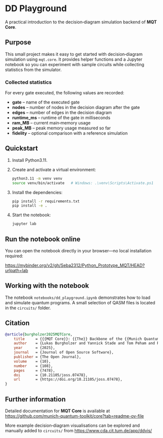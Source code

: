 # DD Playground

A practical introduction to the decision‑diagram simulation backend of **MQT Core**.

## Purpose

This small project makes it easy to get started with decision‑diagram simulation using `mqt.core`. It provides helper functions and a Jupyter notebook so you can experiment with sample circuits while collecting statistics from the simulator.

### Collected statistics

For every gate executed, the following values are recorded:

* **gate** – name of the executed gate  
* **nodes** – number of nodes in the decision diagram after the gate  
* **edges** – number of edges in the decision diagram  
* **runtime_ms** – runtime of the gate in milliseconds  
* **ram_MB** – current main‑memory usage  
* **peak_MB** – peak memory usage measured so far  
* **fidelity** – optional comparison with a reference simulation  

## Quickstart

1. Install Python3.11.  
2. Create and activate a virtual environment:

   ```bash
   python3.11 -m venv venv
   source venv/bin/activate   # Windows: .\venv\Scripts\Activate.ps1
   ```
3. Install the dependencies:

   ```bash
   pip install -r requirements.txt
   pip install -e .
   ```
4. Start the notebook:

   ```bash
   jupyter lab
   ```

## Run the notebook online

You can open the notebook directly in your browser—no local installation required:

<https://mybinder.org/v2/gh/Seba2312/Python_Prototype_MQT/HEAD?urlpath=lab>

## Working with the notebook

The notebook `notebooks/dd_playground.ipynb` demonstrates how to load and simulate quantum programs. A small selection of QASM files is located in the `circuits/` folder.


## Citation

```bibtex
@article{burgholzer2025MQTCore,
    title     = {{{MQT Core}}: {{The}} Backbone of the {{Munich Quantum Toolkit (MQT)}}},
    author    = {Lukas Burgholzer and Yannick Stade and Tom Peham and Robert Wille},
    year      = {2025},
    journal   = {Journal of Open Source Software},
    publisher = {The Open Journal},
    volume    = {10},
    number    = {108},
    pages     = {7478},
    doi       = {10.21105/joss.07478},
    url       = {https://doi.org/10.21105/joss.07478},
}
```

## Further information

Detailed documentation for **MQT Core** is available at  
<https://github.com/munich-quantum-toolkit/core?tab=readme-ov-file>

More example decision‑diagram visualisations can be explored and manually added to `circuits/` from
<https://www.cda.cit.tum.de/app/ddvis/>